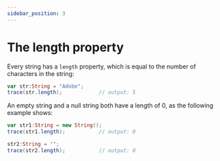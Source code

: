 ```yaml
---
sidebar_position: 3
---
```


# The length property

Every string has a `length` property, which is equal to the number of characters
in the string:

```actionscript
var str:String = "Adobe";
trace(str.length);            // output: 5
```

An empty string and a null string both have a length of 0, as the following
example shows:

```actionscript
var str1:String = new String();
trace(str1.length);           // output: 0

str2:String = '';
trace(str2.length);           // output: 0
```
